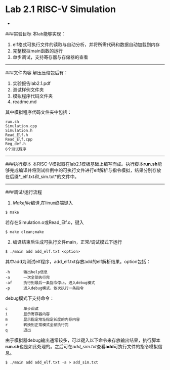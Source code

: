 # Lab 2.1 RISC-V Simulation
-
###实验目标
本lab能够实现：

1. elf格式可执行文件的读取与自动分析，并将所需代码和数据自动加载到内存
2. 完整模拟main函数的运行
3. 单步调试，支持寄存器与存储器的查看

*****************
###文件内容
解压压缩包后有：

1. 实验报告lab2.1.pdf
2. 测试样例文件夹
3. 模拟程序代码文件夹
4. readme.md

其中模拟程序代码文件夹中包括：

```
run.sh
Simulation.cpp
Simulation.h
Read_Elf.h
Read_Elf.cpp
Reg_def.h
6个测试程序
```
****************
###执行脚本
本RISC-V模拟器在lab2.1模板基础上编写而成。执行脚本**run.sh**能够完成编译并将测试样例中的可执行文件进行elf解析与指令模拟，结果分别存放在后缀*_elf.txt*和*_sim.txt*的文件中。
**************
###调试/运行流程
1. *Makefile*编译,在linux终端键入

```
$ make
```
若存在Simulation.o或Read_Elf.o，键入

```
$ make clean;make
```
2. 编译结束后生成可执行文件main，正常/调试模式下运行

```
$ ./main add add_elf.txt <option>
``` 
其中add为测试elf程序，add_elf.txt存放add的elf解析结果。option包括：

```
-h		输出help信息
-a  	一次全部执行完
-af  	执行到最后一条指令停止，进入debug模式
-p   	进入debug模式，依次执行一条指令
```
debug模式下支持命令：

```
c		单步调试
i		显示寄存器内容
m		显示指定地址指定长度的内存内容
r		转换到正常模式全部执行完
q		退出

```
由于模拟器debug输出通常较多，可以键入以下命令来存放输出结果，执行脚本**run.sh**也是如此处理的。之后可在*add_sim.txt*查看**add**可执行文件的指令模拟信息。

```
$ ./main add add_elf.txt -a > add_sim.txt
```
